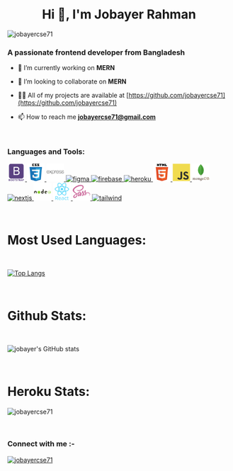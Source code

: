 
<h1 align="center">Hi 👋, I'm Jobayer Rahman</h1>
<p align="left"> <img src="https://komarev.com/ghpvc/?username=jobayercse71&label=Profile%20views&color=0e75b6&style=flat" alt="jobayercse71" /> </p>
<h3 align="left">A passionate frontend developer from Bangladesh</h3>

- 🔭 I’m currently working on **MERN**

- 👯 I’m looking to collaborate on **MERN**

- 👨‍💻 All of my projects are available at [https://github.com/jobayercse71](https://github.com/jobayercse71)

- 📫 How to reach me **jobayercse71@gmail.com**

<br/>
<h3 align="left">Languages and Tools:</h3>
<p align="left"> <a href="https://getbootstrap.com" target="_blank" rel="noreferrer"> <img src="https://raw.githubusercontent.com/devicons/devicon/master/icons/bootstrap/bootstrap-plain-wordmark.svg" alt="bootstrap" width="40" height="40"/> </a> <a href="https://www.w3schools.com/css/" target="_blank" rel="noreferrer"> <img src="https://raw.githubusercontent.com/devicons/devicon/master/icons/css3/css3-original-wordmark.svg" alt="css3" width="40" height="40"/> </a> <a href="https://expressjs.com" target="_blank" rel="noreferrer"> <img src="https://raw.githubusercontent.com/devicons/devicon/master/icons/express/express-original-wordmark.svg" alt="express" width="40" height="40"/> </a> <a href="https://www.figma.com/" target="_blank" rel="noreferrer"> <img src="https://www.vectorlogo.zone/logos/figma/figma-icon.svg" alt="figma" width="40" height="40"/> </a> <a href="https://firebase.google.com/" target="_blank" rel="noreferrer"> <img src="https://www.vectorlogo.zone/logos/firebase/firebase-icon.svg" alt="firebase" width="40" height="40"/> </a> <a href="https://heroku.com" target="_blank" rel="noreferrer"> <img src="https://www.vectorlogo.zone/logos/heroku/heroku-icon.svg" alt="heroku" width="40" height="40"/> </a> <a href="https://www.w3.org/html/" target="_blank" rel="noreferrer"> <img src="https://raw.githubusercontent.com/devicons/devicon/master/icons/html5/html5-original-wordmark.svg" alt="html5" width="40" height="40"/> </a> <a href="https://developer.mozilla.org/en-US/docs/Web/JavaScript" target="_blank" rel="noreferrer"> <img src="https://raw.githubusercontent.com/devicons/devicon/master/icons/javascript/javascript-original.svg" alt="javascript" width="40" height="40"/> </a> <a href="https://www.mongodb.com/" target="_blank" rel="noreferrer"> <img src="https://raw.githubusercontent.com/devicons/devicon/master/icons/mongodb/mongodb-original-wordmark.svg" alt="mongodb" width="40" height="40"/> </a> <a href="https://nextjs.org/" target="_blank" rel="noreferrer"> <img src="https://cdn.worldvectorlogo.com/logos/nextjs-2.svg" alt="nextjs" width="40" height="40"/> </a> <a href="https://nodejs.org" target="_blank" rel="noreferrer"> <img src="https://raw.githubusercontent.com/devicons/devicon/master/icons/nodejs/nodejs-original-wordmark.svg" alt="nodejs" width="40" height="40"/> </a> <a href="https://reactjs.org/" target="_blank" rel="noreferrer"> <img src="https://raw.githubusercontent.com/devicons/devicon/master/icons/react/react-original-wordmark.svg" alt="react" width="40" height="40"/> </a> <a href="https://sass-lang.com" target="_blank" rel="noreferrer"> <img src="https://raw.githubusercontent.com/devicons/devicon/master/icons/sass/sass-original.svg" alt="sass" width="40" height="40"/> </a> <a href="https://tailwindcss.com/" target="_blank" rel="noreferrer"> <img src="https://www.vectorlogo.zone/logos/tailwindcss/tailwindcss-icon.svg" alt="tailwind" width="40" height="40"/> </a> </p>

</br>
<h1 align="left">Most Used Languages:</h1>
</br>

[![Top Langs](https://github-readme-stats.vercel.app/api/top-langs/?username=jobayercse71&layout=compact)](https://github.com/jobayercse71/github-readme-stats)

</br>

<h1 align="left">Github Stats:</h1>
</br>

![jobayer's GitHub stats](https://github-readme-stats.vercel.app/api?username=jobayercse71&show_icons=true&theme=radical)

</br>

<h1 align="left">Heroku Stats:</h1>
<p><img align="center" src="https://github-readme-streak-stats.herokuapp.com/?user=jobayercse71&" alt="jobayercse71" /></p>
<br/>

<h3 align="left">Connect with me :-</h3>
<p align="left">
<a href="https://linkedin.com/in/jobayercse71" target="blank"><img align="center" src="https://raw.githubusercontent.com/rahuldkjain/github-profile-readme-generator/master/src/images/icons/Social/linked-in-alt.svg" alt="jobayercse71" height="30" width="40" /></a>
</p>


